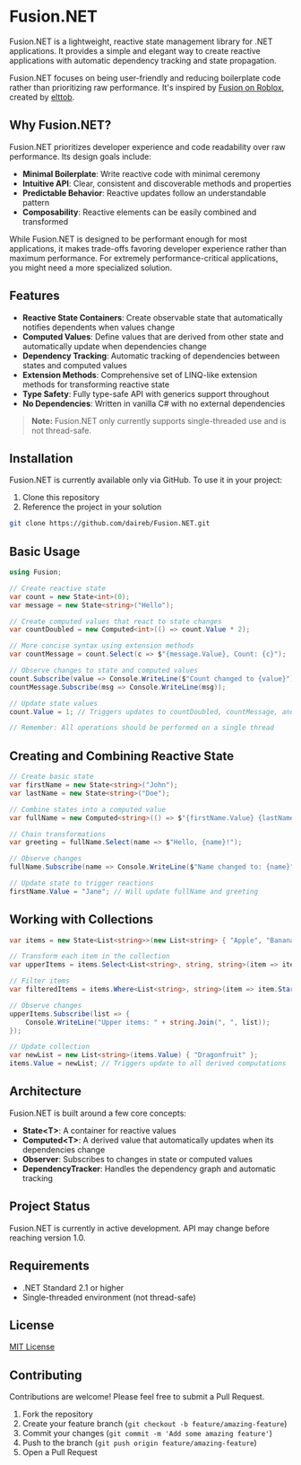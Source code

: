 # Fusion.NET

Fusion.NET is a lightweight, reactive state management library for .NET applications. It provides a simple and elegant way to create reactive applications with automatic dependency tracking and state propagation.

Fusion.NET focuses on being user-friendly and reducing boilerplate code rather than prioritizing raw performance. It's inspired by [Fusion on Roblox](https://elttob.uk/Fusion/), created by [elttob](https://github.com/Elttob).

## Why Fusion.NET?

Fusion.NET prioritizes developer experience and code readability over raw performance. Its design goals include:

- **Minimal Boilerplate**: Write reactive code with minimal ceremony
- **Intuitive API**: Clear, consistent and discoverable methods and properties
- **Predictable Behavior**: Reactive updates follow an understandable pattern
- **Composability**: Reactive elements can be easily combined and transformed

While Fusion.NET is designed to be performant enough for most applications, it makes trade-offs favoring developer experience rather than maximum performance. For extremely performance-critical applications, you might need a more specialized solution.

## Features

- **Reactive State Containers**: Create observable state that automatically notifies dependents when values change
- **Computed Values**: Define values that are derived from other state and automatically update when dependencies change
- **Dependency Tracking**: Automatic tracking of dependencies between states and computed values
- **Extension Methods**: Comprehensive set of LINQ-like extension methods for transforming reactive state
- **Type Safety**: Fully type-safe API with generics support throughout
- **No Dependencies**: Written in vanilla C# with no external dependencies

> **Note:** Fusion.NET only currently supports single-threaded use and is not thread-safe.

## Installation

Fusion.NET is currently available only via GitHub. To use it in your project:

1. Clone this repository
2. Reference the project in your solution

```bash
git clone https://github.com/daireb/Fusion.NET.git
```

## Basic Usage

```csharp
using Fusion;

// Create reactive state
var count = new State<int>(0);
var message = new State<string>("Hello");

// Create computed values that react to state changes
var countDoubled = new Computed<int>(() => count.Value * 2);

// More concise syntax using extension methods
var countMessage = count.Select(c => $"{message.Value}, Count: {c}");

// Observe changes to state and computed values
count.Subscribe(value => Console.WriteLine($"Count changed to {value}"));
countMessage.Subscribe(msg => Console.WriteLine(msg));

// Update state values
count.Value = 1; // Triggers updates to countDoubled, countMessage, and observers

// Remember: All operations should be performed on a single thread
```

## Creating and Combining Reactive State

```csharp
// Create basic state
var firstName = new State<string>("John");
var lastName = new State<string>("Doe");

// Combine states into a computed value
var fullName = new Computed<string>(() => $"{firstName.Value} {lastName.Value}");

// Chain transformations
var greeting = fullName.Select(name => $"Hello, {name}!");

// Observe changes
fullName.Subscribe(name => Console.WriteLine($"Name changed to: {name}"));

// Update state to trigger reactions
firstName.Value = "Jane"; // Will update fullName and greeting
```

## Working with Collections

```csharp
var items = new State<List<string>>(new List<string> { "Apple", "Banana", "Cherry" });

// Transform each item in the collection
var upperItems = items.Select<List<string>, string, string>(item => item.ToUpper());

// Filter items
var filteredItems = items.Where<List<string>, string>(item => item.StartsWith("A"));

// Observe changes
upperItems.Subscribe(list => {
    Console.WriteLine("Upper items: " + string.Join(", ", list));
});

// Update collection
var newList = new List<string>(items.Value) { "Dragonfruit" };
items.Value = newList; // Triggers update to all derived computations
```

## Architecture

Fusion.NET is built around a few core concepts:

- **State\<T>**: A container for reactive values
- **Computed\<T>**: A derived value that automatically updates when its dependencies change
- **Observer**: Subscribes to changes in state or computed values
- **DependencyTracker**: Handles the dependency graph and automatic tracking

## Project Status

Fusion.NET is currently in active development. API may change before reaching version 1.0.

## Requirements

- .NET Standard 2.1 or higher
- Single-threaded environment (not thread-safe)

## License

[MIT License](LICENSE)

## Contributing

Contributions are welcome! Please feel free to submit a Pull Request.

1. Fork the repository
2. Create your feature branch (`git checkout -b feature/amazing-feature`)
3. Commit your changes (`git commit -m 'Add some amazing feature'`)
4. Push to the branch (`git push origin feature/amazing-feature`)
5. Open a Pull Request